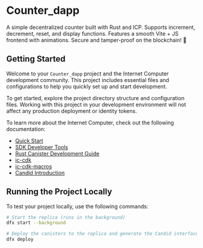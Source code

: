 # Counter_dapp

A simple decentralized counter built with Rust and ICP. Supports increment, decrement, reset, and display functions. Features a smooth Vite + JS frontend with animations. Secure and tamper-proof on the blockchain! 🎯

## Getting Started

Welcome to your `Counter_dapp` project and the Internet Computer development community. This project includes essential files and configurations to help you quickly set up and start development.

To get started, explore the project directory structure and configuration files. Working with this project in your development environment will not affect any production deployment or identity tokens.

To learn more about the Internet Computer, check out the following documentation:

- [Quick Start](https://internetcomputer.org/docs/current/developer-docs/setup/deploy-locally)
- [SDK Developer Tools](https://internetcomputer.org/docs/current/developer-docs/setup/install)
- [Rust Canister Development Guide](https://internetcomputer.org/docs/current/developer-docs/backend/rust/)
- [ic-cdk](https://docs.rs/ic-cdk)
- [ic-cdk-macros](https://docs.rs/ic-cdk-macros)
- [Candid Introduction](https://internetcomputer.org/docs/current/developer-docs/backend/candid/)

## Running the Project Locally

To test your project locally, use the following commands:

```bash
# Start the replica (runs in the background)
dfx start --background

# Deploy the canisters to the replica and generate the Candid interface
dfx deploy
